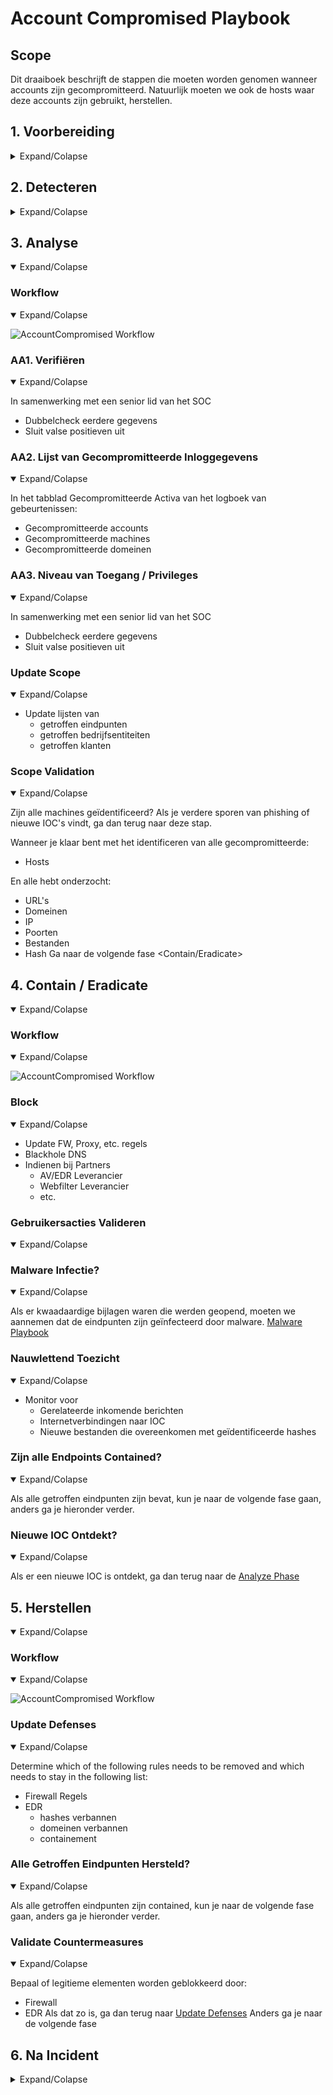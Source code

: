 # Account Compromised Playbook

## Scope
Dit draaiboek beschrijft de stappen die moeten worden genomen wanneer accounts zijn gecompromitteerd. Natuurlijk moeten we ook de hosts waar deze accounts zijn gebruikt, herstellen. 

## 1. Voorbereiding

<details>
<summary>Expand/Colapse</summary>

- Maak en onderhoud een lijst van:
    - alle domeinen die eigendom zijn van het bedrijf.
        - Dit kan voorkomen dat je acties onderneemt tegen onze eigen domeinen.
    - alle mensen die domeinen kunnen registreren.
- Maak e-mailsjablonen:
    - om alle medewerkers te informeren over lopende phishingcampagnes tegen de organisatie.
    - om hostingbedrijven te contacteren voor het neerhalen van domein(en).
    - om derden te informeren om actie te ondernemen tegen phishing op hun infrastructuur (Microsoft, Fedex, Apple, enz.).
- Zorg ervoor dat:
    - Mail anti-malware/anti-spam/anti-phish oplossingen aanwezig zijn.
    - Gebruikers weten hoe ze phishing kunnen melden.
    - Detectie bestaat voor Office-documenten die processen starten.
        - PowerShell
        - CMD
        - WMI
        - MSHTA
        - Etc.
- Voer een oefening uit om ervoor te zorgen dat alle aspecten van het draaiboek werken:
    - Na publicatie.
    - Minstens één keer per jaar.
    - Test/Valideer:
        - Interne contact- en escalatiepaden.
- Beoordeel dreigingsinformatie voor:
    - bedreigingen voor de organisatie,
    - merken en de sector,
    - gemeenschappelijke patronen,
    - nieuw ontwikkelende risico's en kwetsbaarheden.
- Zorg voor de juiste toegang tot alle benodigde documentatie en informatie, inclusief toegang buiten kantooruren, voor de volgende:
    - IR Draaiboeken.
    - Netwerkarchitectuurdiagram.
    - Gegevensstroom.
    - Identificeer en verkrijg de diensten van een derde partij Cyber Forensic provider.
- Definieer dreigings- en risicofactoren en waarschuwingspatronen binnen de beveiligingsinformatie- en gebeurtenisbeheer (SIEM) oplossing van de organisatie.

### Train Medewerkers
- Voer regelmatig bewustwordingscampagnes uit om de informatiebeveiligingsrisico's voor medewerkers te benadrukken, waaronder:
    - Phishing-aanvallen en kwaadaardige e-mails;
    - Ransomware;
    - Het melden van een vermoedelijk cyberincident.
### Toegang tot en voorziening van tools

### Tool1
(../Products/TOOL.md)

### Tool2
(../Products/TOOL.md)

### Lijst van activa
- Er moet een lijst van activa en eigenaren bestaan en beschikbaar zijn voor de volgende:
    - Klantenactiva
    - Eigenaren
    - Contacten
    - Vooraf geautoriseerde acties
- Bedrijfsactiva (inclusief alle filialen en bedrijfseenheden)
    - Eigenaren
    - Contacten
    - Beheerders
- Vooraf geautoriseerde acties
    - Type activa-inventaris die nodig is:
    - Eindpunten
    - Servers
    - Netwerkapparatuur
    - Beveiligingsapparaten
    - Netwerkbereiken
        - Publiek
        - Privé
        - VPN / Out of Band
            - Medewerkers
            - Partners
            - Klanten
</details>

## 2. Detecteren
<details>
<summary>Expand/Colapse</summary>

### Workflow
<details open>
<summary>Expand/Colapse</summary>

![AccountCompromised Workflow](Workflows/AccountCompromised-Workflow-Detect.png)

</details>

### Identify Threat Indicators
<details open>
<summary>Expand/Colapse</summary>

#### Alerts
Waarschuwingen worden gegenereerd door verschillende systemen die eigendom zijn van het Security/SOC-team. De belangrijkste bronnen voor waarschuwingen zijn:
    - Tickets
    - SIEM
    - Anti-Virus / EDR
    - Rapporten
    - DNS
    - Fouten van mailservers

#### Meldingen
Meldingen komen van externe bronnen, meestal via e-mail, Teams of telefoon. De belangrijkste bronnen voor meldingen zijn:

- Gebruikers (intern)
- Ontvangers van e-mails (extern)
- Derden
- ISP
- Mailproviders

</details>

### Indentify Risks Factors
<details open>
<summary>Expand/Colapse</summary>

#### Algemeen
- Diefstal van inloggegevens
- Malwarelevering
- Criminele activiteiten
- Chantage / Losgeld

#### Bedrijfsspecifiek
- Financiële verliezen
    - Verlies van contract
    - Contract niet verlengd
    - Lagere bieding aan onze klanten
    - Boetes
        - Regelgeving

</details>

### Data Colletion
Deze sectie beschrijft de informatie die moet worden verzameld en gedocumenteerd over het incident. Er zijn veel bronnen om je te helpen met die fase [here](../Tools/README.md)
<details open>
<summary>Expand/Colapse</summary>
Domeinen
- Reputatie
- Registrar
- Eigenaar
- IP
- Meerstaps / Doorverwijzing
- Technologieën van de site 
- Drupal
- Aangepaste pagina (inloggegevens phished)

IP
- Reputatie
- Eigenaar
- Geolocatie
- Andere domeinen op dat IP

</detials>

### Categoriseren
<details open>
<summary>Expand/Colapse</summary>

Bepaal het type


</details>

### Triage 
<details open>
<summary>Expand/Colapse</summary>

Bepaal
- Impact
- Van
- Financieel
- Gegevensverlies
- Omvang (Aantal mensen)

</details>
</details>
</details>

## 3. Analyse
<details open>
<summary>Expand/Colapse</summary>

### Workflow
<details open>
<summary>Expand/Colapse</summary>

![AccountCompromised Workflow](Workflows/AccountCompromised-Workflow-Analyze.png)

</details>

### AA1. Verifiëren
<details open>
<summary>Expand/Colapse</summary>

In samenwerking met een senior lid van het SOC
- Dubbelcheck eerdere gegevens
- Sluit valse positieven uit

</details>

### AA2. Lijst van Gecompromitteerde Inloggegevens
<details open>
<summary>Expand/Colapse</summary>

In het tabblad Gecompromitteerde Activa van het logboek van gebeurtenissen:
- Gecompromitteerde accounts
- Gecompromitteerde machines
- Gecompromitteerde domeinen

</details>

### AA3. Niveau van Toegang / Privileges
<details open>
<summary>Expand/Colapse</summary>

In samenwerking met een senior lid van het SOC
- Dubbelcheck eerdere gegevens
- Sluit valse positieven uit

</details>

### Update Scope
<details open>
<summary>Expand/Colapse</summary>

- Update lijsten van
    - getroffen eindpunten
    - getroffen bedrijfsentiteiten
    - getroffen klanten

</details>

### Scope Validation
<details open>
<summary>Expand/Colapse</summary>

Zijn alle machines geïdentificeerd? Als je verdere sporen van phishing of nieuwe IOC's vindt, ga dan terug naar deze stap.

Wanneer je klaar bent met het identificeren van alle gecompromitteerde:
- Hosts

En alle hebt onderzocht:
- URL's
- Domeinen
- IP
- Poorten
- Bestanden
- Hash
Ga naar de volgende fase <Contain/Eradicate>

</details>

</details>


## 4. Contain / Eradicate
<details open>
<summary>Expand/Colapse</summary>

### Workflow
<details open>
<summary>Expand/Colapse</summary>

![AccountCompromised Workflow](Workflows/AccountCompromised-Workflow-Contain_Eradicate.png)

</details>

### Block
<details open>
<summary>Expand/Colapse</summary>

- Update FW, Proxy, etc. regels
- Blackhole DNS
- Indienen bij Partners
    - AV/EDR Leverancier
    - Webfilter Leverancier
    - etc.

</details>

### Gebruikersacties Valideren
<details open>
<summary>Expand/Colapse</summary>



</details>

### Malware Infectie?
<details open>
<summary>Expand/Colapse</summary>

Als er kwaadaardige bijlagen waren die werden geopend, moeten we aannemen dat de eindpunten zijn geïnfecteerd door malware. [Malware Playbook](../IRP-Malware/README.md)  

</details>

### Nauwlettend Toezicht
<details open>
<summary>Expand/Colapse</summary>

- Monitor voor
    - Gerelateerde inkomende berichten
    - Internetverbindingen naar IOC
    - Nieuwe bestanden die overeenkomen met geïdentificeerde hashes

</details>

### Zijn alle Endpoints Contained?
<details open>
<summary>Expand/Colapse</summary>

Als alle getroffen eindpunten zijn bevat, kun je naar de volgende fase gaan, anders ga je hieronder verder. 

</details>

### Nieuwe IOC Ontdekt?
<details open>
<summary>Expand/Colapse</summary>

Als er een nieuwe IOC is ontdekt, ga dan terug naar de [Analyze Phase](README.md#3-analyze)
</details>
</details>

## 5. Herstellen
<details open>
<summary>Expand/Colapse</summary>

### Workflow
<details open>
<summary>Expand/Colapse</summary>

![AccountCompromised Workflow](Workflows/AccountCompromised-Workflow-Recover.png)

</details>

### Update Defenses
<details open>
<summary>Expand/Colapse</summary>

Determine which of the following rules needs to be removed and which needs to stay in the following list:  
- Firewall Regels
- EDR
    - hashes verbannen
    - domeinen verbannen
    - containement
</details>

### Alle Getroffen Eindpunten Hersteld?
<details open>
<summary>Expand/Colapse</summary>

Als alle getroffen eindpunten zijn contained, kun je naar de volgende fase gaan, anders ga je hieronder verder. 

</details>

### Validate Countermeasures
<details open>
<summary>Expand/Colapse</summary>

Bepaal of legitieme elementen worden geblokkeerd door:
- Firewall
- EDR
Als dat zo is, ga dan terug naar [Update Defenses](README.md#update-defenses)
Anders ga je naar de volgende fase <Post Incident>

</details>
</details>

## 6. Na Incident
<details>
<summary>Expand/Colapse</summary>

### Workflow
<details open>
<summary>Expand/Colapse</summary>

![AccountCompromised Workflow](Workflows/AccountCompromised-Workflow-Post_Incident.png)

</details>

### Incident Review
<details open>
<summary>Expand/Colapse</summary>

- Wat werkte
- Wat werkte niet

</details>

### Wijziging van Werkwijze
<details open>
<summary>Expand/Colapse</summary>

Werk de volgende documenten bij indien nodig:
- Beleid
- Processen
- Procedures
- Playbooks
- Runbooks

Update Detectieregels in:
- SIEM
- Anti-Spam
- Malware Gateway
- EDR
- Andere beveiligingsoplossingen

</details>

### Review Defensive Houding
<details open>
<summary>Expand/Colapse</summary>

- Plan beoordeling van nieuw geïntroduceerde regels over 6 maanden
- Zijn de volgende nog steeds van toepassing
    - Firewall Regels
    - AV / EDR aangepaste Handtekeningen
    - IPS Handtekeningen

</details>

### Gebruikersbewustzijnstraining
<details open>
<summary>Expand/Colapse</summary>

- Phished

</details>

</details> 
